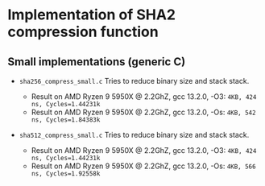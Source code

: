 # Implementation of SHA2 compression function

## Small implementations (generic C)

* ``sha256_compress_small.c``
	Tries to reduce binary size and stack stack.

	- Result on AMD Ryzen 9 5950X @ 2.2GhZ, gcc 13.2.0, -O3: ``4KB, 424 ns, Cycles=1.44231k``
    - Result on AMD Ryzen 9 5950X @ 2.2GhZ, gcc 13.2.0, -Os: ``4KB, 542 ns, Cycles=1.84383k``

* ``sha512_compress_small.c``
	Tries to reduce binary size and stack stack.

	- Result on AMD Ryzen 9 5950X @ 2.2GhZ, gcc 13.2.0, -O3: ``4KB, 424 ns, Cycles=1.44231k``
    - Result on AMD Ryzen 9 5950X @ 2.2GhZ, gcc 13.2.0, -Os: ``4KB, 566 ns, Cycles=1.92558k``
